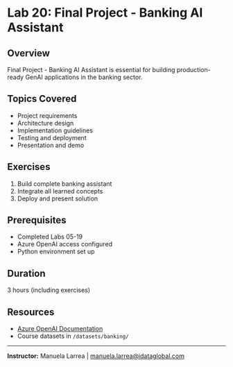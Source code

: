 # Lab 20: Final Project - Banking AI Assistant

## Overview

Final Project - Banking AI Assistant is essential for building production-ready GenAI applications in the banking sector.

## Topics Covered

- Project requirements
- Architecture design
- Implementation guidelines
- Testing and deployment
- Presentation and demo

## Exercises

1. Build complete banking assistant
2. Integrate all learned concepts
3. Deploy and present solution

## Prerequisites

- Completed Labs 05-19
- Azure OpenAI access configured
- Python environment set up

## Duration

3 hours (including exercises)

## Resources

- [Azure OpenAI Documentation](https://learn.microsoft.com/azure/ai-services/openai/)
- Course datasets in `/datasets/banking/`

---

**Instructor:** Manuela Larrea | manuela.larrea@idataglobal.com
